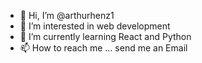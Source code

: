 - 👋 Hi, I’m @arthurhenz1
- 👀 I’m interested in web development
- 🌱 I’m currently learning React and Python
- 📫 How to reach me ... send me an Email

<!---
arthurhenz1/arthurhenz1 is a ✨ special ✨ repository because its `README.md` (this file) appears on your GitHub profile.
You can click the Preview link to take a look at your changes.
--->
